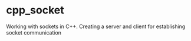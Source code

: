# cpp_socket
Working with sockets in C++. Creating a server and client for establishing socket communication
